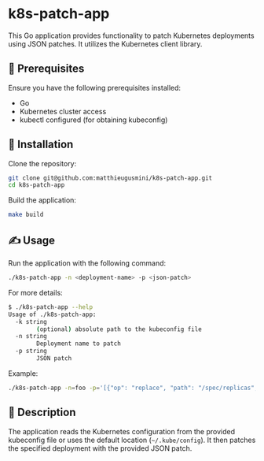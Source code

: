# k8s-patch-app

This Go application provides functionality to patch Kubernetes deployments using JSON patches. It utilizes the Kubernetes client library.

## 🚀 Prerequisites

Ensure you have the following prerequisites installed:

- Go
- Kubernetes cluster access
- kubectl configured (for obtaining kubeconfig)

## 💾 Installation

Clone the repository:

```bash
git clone git@github.com:matthieugusmini/k8s-patch-app.git
cd k8s-patch-app
```

Build the application:

```bash
make build
```

## ✍ Usage

Run the application with the following command:

```bash
./k8s-patch-app -n <deployment-name> -p <json-patch>
```

For more details:
```bash
$ ./k8s-patch-app --help
Usage of ./k8s-patch-app:
  -k string
        (optional) absolute path to the kubeconfig file
  -n string
        Deployment name to patch
  -p string
        JSON patch
```

Example:

```bash
./k8s-patch-app -n=foo -p='[{"op": "replace", "path": "/spec/replicas", "value": 42}]'
```

## 📝 Description

The application reads the Kubernetes configuration from the provided kubeconfig file or uses the default location (`~/.kube/config`). It then patches the specified deployment with the provided JSON patch.

